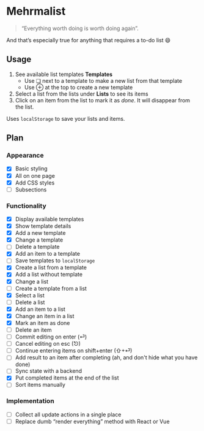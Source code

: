 # Mehrmalist

> “Everything worth doing is worth doing again”. 

And that’s especially true for anything that requires a to-do list 😄


## Usage

1. See available list templates **Templates**
	* Use ❏ next to a template to make a new list from that template
	* Use ⊕ at the top to create a new template 
2. Select a list from the lists under **Lists** to see its items
3. Click on an item from the list to mark it as _done_. It will disappear from the list.

Uses `localStorage` to save your lists and items.

## Plan

### Appearance

- [x] Basic styling
- [x] All on one page
- [x] Add CSS styles
- [ ] Subsections

### Functionality

- [x] Display available templates
- [x] Show template details
- [x] Add a new template
- [x] Change a template
- [ ] Delete a template
- [x] Add an item to a template
- [ ] Save templates to `localStorage`
- [x] Create a list from a template
- [x] Add a list without template
- [x] Change a list
- [ ] Create a template from a list
- [x] Select a list
- [ ] Delete a list
- [x] Add an item to a list
- [x] Change an item in a list
- [x] Mark an item as done
- [ ] Delete an item
- [ ] Commit editing on enter (⏎)
- [ ] Cancel editing on esc (⎋)
- [ ] Continue entering items on shift+enter (⇧+⏎)
- [ ] Add result to an item after completing (ah, and don't hide what you have done)
- [ ] Sync state with a backend
- [x] Put completed items at the end of the list
- [ ] Sort items manually

### Implementation

- [ ] Collect all update actions in a single place
- [ ] Replace dumb “render everything” method with React or Vue
